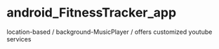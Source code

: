 # android_FitnessTracker_app

location-based / background-MusicPlayer / offers customized youtube services
